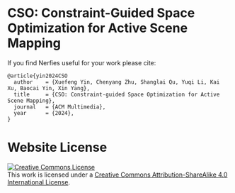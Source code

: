 # CSO: Constraint-Guided Space Optimization for Active Scene Mapping


<!-- This is the repository that contains source code for the [Nerfies website](https://nerfies.github.io). -->

If you find Nerfies useful for your work please cite:
```
@article{yin2024CSO
  author    = {Xuefeng Yin, Chenyang Zhu, Shanglai Qu, Yuqi Li, Kai Xu, Baocai Yin, Xin Yang},
  title     = {CSO: Constraint-guided Space Optimization for Active Scene Mapping},
  journal   = {ACM Multimedia},
  year      = {2024},
}
```

# Website License
<a rel="license" href="http://creativecommons.org/licenses/by-sa/4.0/"><img alt="Creative Commons License" style="border-width:0" src="https://i.creativecommons.org/l/by-sa/4.0/88x31.png" /></a><br />This work is licensed under a <a rel="license" href="http://creativecommons.org/licenses/by-sa/4.0/">Creative Commons Attribution-ShareAlike 4.0 International License</a>.
